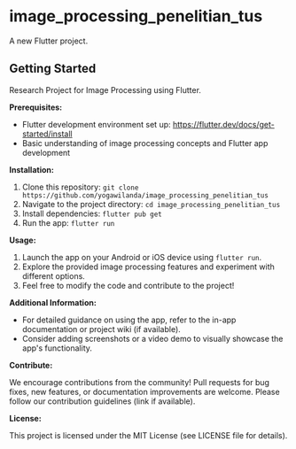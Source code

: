 # image_processing_penelitian_tus

A new Flutter project.

## Getting Started

Research Project for Image Processing using Flutter.

**Prerequisites:**

- Flutter development environment set up: https://flutter.dev/docs/get-started/install
- Basic understanding of image processing concepts and Flutter app development

**Installation:**

1. Clone this repository: `git clone https://github.com/yogawilanda/image_processing_penelitian_tus`
2. Navigate to the project directory: `cd image_processing_penelitian_tus`
3. Install dependencies: `flutter pub get`
4. Run the app: `flutter run`

**Usage:**

1. Launch the app on your Android or iOS device using `flutter run`.
2. Explore the provided image processing features and experiment with different options.
3. Feel free to modify the code and contribute to the project!

**Additional Information:**

- For detailed guidance on using the app, refer to the in-app documentation or project wiki (if available).
- Consider adding screenshots or a video demo to visually showcase the app's functionality.

**Contribute:**

We encourage contributions from the community! Pull requests for bug fixes, new features, or documentation improvements are welcome. Please follow our contribution guidelines (link if available).

**License:**

This project is licensed under the MIT License (see LICENSE file for details).
